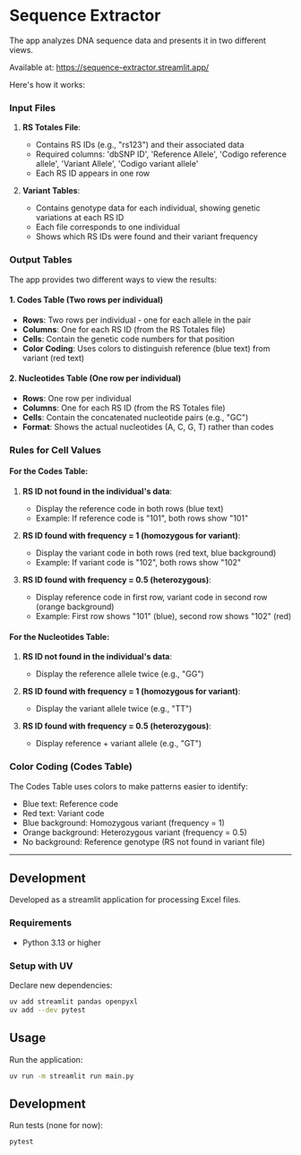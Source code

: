 # Sequence Extractor

The app analyzes DNA sequence data and presents it in two different views.

Available at: https://sequence-extractor.streamlit.app/

Here's how it works:

### Input Files

1. **RS Totales File**:
   - Contains RS IDs (e.g., "rs123") and their associated data
   - Required columns: 'dbSNP ID', 'Reference Allele', 'Codigo reference allele', 'Variant Allele', 'Codigo variant allele'
   - Each RS ID appears in one row

2. **Variant Tables**:
   - Contains genotype data for each individual, showing genetic variations at each RS ID
   - Each file corresponds to one individual
   - Shows which RS IDs were found and their variant frequency

### Output Tables

The app provides two different ways to view the results:

#### 1. Codes Table (Two rows per individual)
- **Rows**: Two rows per individual - one for each allele in the pair
- **Columns**: One for each RS ID (from the RS Totales file)
- **Cells**: Contain the genetic code numbers for that position
- **Color Coding**: Uses colors to distinguish reference (blue text) from variant (red text)

#### 2. Nucleotides Table (One row per individual)
- **Rows**: One row per individual
- **Columns**: One for each RS ID (from the RS Totales file)
- **Cells**: Contain the concatenated nucleotide pairs (e.g., "GC")
- **Format**: Shows the actual nucleotides (A, C, G, T) rather than codes

### Rules for Cell Values

#### For the Codes Table:
1. **RS ID not found in the individual's data**:
   - Display the reference code in both rows (blue text)
   - Example: If reference code is "101", both rows show "101"

2. **RS ID found with frequency = 1 (homozygous for variant)**:
   - Display the variant code in both rows (red text, blue background)
   - Example: If variant code is "102", both rows show "102"

3. **RS ID found with frequency = 0.5 (heterozygous)**:
   - Display reference code in first row, variant code in second row (orange background)
   - Example: First row shows "101" (blue), second row shows "102" (red)

#### For the Nucleotides Table:
1. **RS ID not found in the individual's data**:
   - Display the reference allele twice (e.g., "GG")

2. **RS ID found with frequency = 1 (homozygous for variant)**:
   - Display the variant allele twice (e.g., "TT")

3. **RS ID found with frequency = 0.5 (heterozygous)**:
   - Display reference + variant allele (e.g., "GT")

### Color Coding (Codes Table)

The Codes Table uses colors to make patterns easier to identify:
- Blue text: Reference code
- Red text: Variant code
- Blue background: Homozygous variant (frequency = 1)
- Orange background: Heterozygous variant (frequency = 0.5)
- No background: Reference genotype (RS not found in variant file)

---

## Development

Developed as a streamlit application for processing Excel files.

### Requirements

- Python 3.13 or higher

### Setup with UV

Declare new dependencies:
```bash
uv add streamlit pandas openpyxl
uv add --dev pytest
```

## Usage

Run the application:
```bash
uv run -m streamlit run main.py
```

## Development

Run tests (none for now):
```bash
pytest
```
